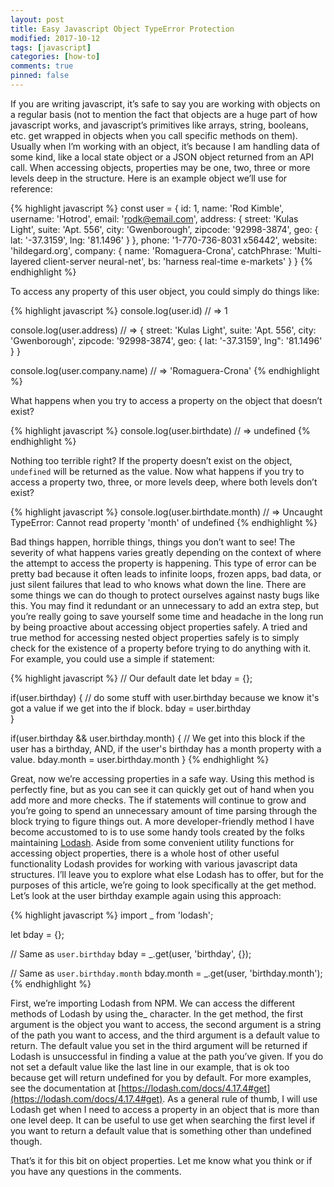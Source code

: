 ```yaml
---
layout: post
title: Easy Javascript Object TypeError Protection
modified: 2017-10-12
tags: [javascript]
categories: [how-to]
comments: true
pinned: false
---
```


If you are writing javascript, it’s safe to say you are working with objects on a regular basis (not to mention the fact that objects are a huge part of how javascript works, and javascript’s primitives like arrays, string, booleans, etc. get wrapped in objects when you call specific methods on them). Usually when I’m working with an object, it’s because I am handling data of some kind, like a local state object or a JSON object returned from an API call. When accessing objects, properties may be one, two, three or more levels deep in the structure. Here is an example object we’ll use for reference:

{% highlight javascript %}
const user = {
  id: 1,
  name: 'Rod Kimble',
  username: 'Hotrod',
  email: 'rodk@email.com',
  address: {
    street: 'Kulas Light',
    suite: 'Apt. 556',
    city: 'Gwenborough',
    zipcode: '92998-3874',
    geo: {
      lat: '-37.3159',
      lng: '81.1496'
    }
  },
  phone: '1-770-736-8031 x56442',
  website: 'hildegard.org',
  company: {
    name: 'Romaguera-Crona',
    catchPhrase: 'Multi-layered client-server neural-net',
    bs: 'harness real-time e-markets'
  }
}
{% endhighlight %}

To access any property of this user object, you could simply do things like:

{% highlight javascript %}
console.log(user.id)
// => 1

console.log(user.address)
// => {
        street: 'Kulas Light',
        suite: 'Apt. 556',
        city: 'Gwenborough',
        zipcode: '92998-3874',
        geo: {
          lat: '-37.3159',
          lng": '81.1496'
        }
      }

console.log(user.company.name)
// => 'Romaguera-Crona'
{% endhighlight %}

What happens when you try to access a property on the object that doesn’t exist?

{% highlight javascript %}
console.log(user.birthdate)
// => undefined
{% endhighlight %}

Nothing too terrible right? If the property doesn’t exist on the object, `undefined` will be returned as the value. Now what happens if you try to access a property two, three, or more levels deep, where both levels don’t exist?

{% highlight javascript %}
console.log(user.birthdate.month)
// => Uncaught TypeError: Cannot read property 'month' of undefined
{% endhighlight %}

Bad things happen, horrible things, things you don’t want to see! The severity of what happens varies greatly depending on the context of where the attempt to access the property is happening. This type of error can be pretty bad because it often leads to infinite loops, frozen apps, bad data, or just silent failures that lead to who knows what down the line. There are some things we can do though  to protect ourselves against nasty bugs like this. You may find it redundant or an unnecessary to add an extra step, but you’re really going to save yourself some time and headache in the long run by being proactive about accessing object properties safely.
A tried and true method for accessing nested object properties safely is to simply check for the existence of a property before trying to do anything with it. For example, you could use a simple if statement:

{% highlight javascript %}
// Our default date
let bday = {};

if(user.birthday) {
  // do some stuff with user.birthday because we know it's got a value if we get into the if block.
  bday = user.birthday  
}

if(user.birthday && user.birthday.month) {
  // We get into this block if the user has a birthday, AND, if the user's birthday has a month property with a value.
  bday.month = user.birthday.month
}
{% endhighlight %}

Great, now we’re accessing properties in a safe way. Using this method is perfectly fine, but as you can see it can quickly get out of hand when you add more and more checks. The if statements will continue to grow and you’re going to spend an unnecessary amount of time parsing through the block trying to figure things out. A more developer-friendly method I have become accustomed to is to use some handy tools created by the folks maintaining [Lodash](https://lodash.com/). Aside from some convenient utility functions for accessing object properties, there is a whole host of other useful functionality Lodash provides for working with various javascript data structures. I’ll leave you to explore what else Lodash has to offer, but for the purposes of this article, we’re going to look specifically at the get method. Let’s look at the user birthday example again using this approach:

{% highlight javascript %}
import _ from 'lodash';

let bday = {};

// Same as `user.birthday`
bday = _.get(user, 'birthday', {});

// Same as `user.birthday.month`
bday.month = _.get(user, 'birthday.month');
{% endhighlight %}

First, we’re importing Lodash from NPM. We can access the different methods of Lodash by using the_ character. In the get method, the first argument is the object you want to access, the second argument is a string of the path you want to access, and the third argument is a default value to return. The default value you set in the third argument will be returned if Lodash is unsuccessful in finding a value at the path you’ve given. If you do not set a default value like the last line in our example, that is ok too because get will return undefined for you by default. For more examples, see the documentation at [https://lodash.com/docs/4.17.4#get](https://lodash.com/docs/4.17.4#get). As a general rule of thumb, I will use Lodash get when I need to access a property in an object that is more than one level deep. It can be useful to use get when searching the first level if you want to return a default value that is something other than undefined though.

That’s it for this bit on object properties. Let me know what you think or if you have any questions in the comments.
